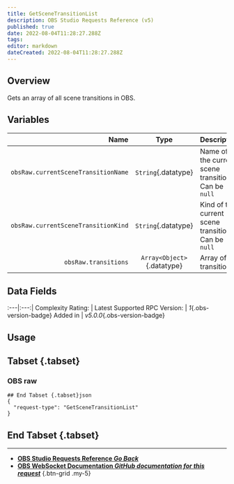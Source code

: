 ```yaml
---
title: GetSceneTransitionList
description: OBS Studio Requests Reference (v5)
published: true
date: 2022-08-04T11:28:27.288Z
tags: 
editor: markdown
dateCreated: 2022-08-04T11:28:27.288Z
---
```


## Overview
Gets an array of all scene transitions in OBS.

## Variables
Name | Type | Description | 
----:|:---------:|:------------|
`obsRaw.currentSceneTransitionName` | `String`{.datatype} | Name of the current scene transition. Can be `null`
`obsRaw.currentSceneTransitionKind` | `String`{.datatype} | Kind of the current scene transition. Can be `null`
`obsRaw.transitions` | `Array<Object>`{.datatype} | Array of transitions

## Data Fields
:---|:---:|
Complexity Rating: | <span class="stars stars--3"></span>
Latest Supported RPC Version: | *1*{.obs-version-badge}
Added in | *v5.0.0*{.obs-version-badge}

## Usage
## Tabset {.tabset}
### OBS raw
```
## End Tabset {.tabset}json
{
  "request-type": "GetSceneTransitionList"
}
```
## End Tabset {.tabset}

---

- [<i class="mdi mdi-chevron-left"></i>**OBS Studio Requests Reference *Go Back***](/en/Broadcasters/OBS/Requests)
- [<i class="mdi mdi-github"></i> **OBS WebSocket Documentation *GitHub documentation for this request***](https://github.com/obsproject/obs-websocket/blob/master/docs/generated/protocol.md#getscenetransitionlist)
{.btn-grid .my-5}